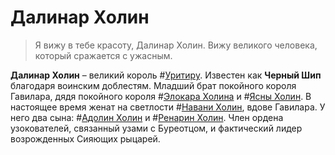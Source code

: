 # Далинар Холин

> Я вижу в тебе красоту, Далинар Холин. Вижу великого человека, который сражается с ужасным.

**Далинар Холин** – великий король #[Уритиру](locations/urithiru). Известен как **Черный Шип** благодаря воинским доблестям. Младший брат покойного короля Гавилара, дядя покойного короля #[Элокара Холина](characters/elhokar) и #[Ясны Холин](characters/jasnah). В настоящее время женат на светлости #[Навани Холин](characters/navani), вдове Гавилара. У него два сына: #[Адолин Холин](characters/adolin) и #[Ренарин Холин](characters/renarin). Член ордена узокователей, связанный узами с Буреотцом, и фактический лидер возрожденных Сияющих рыцарей.
